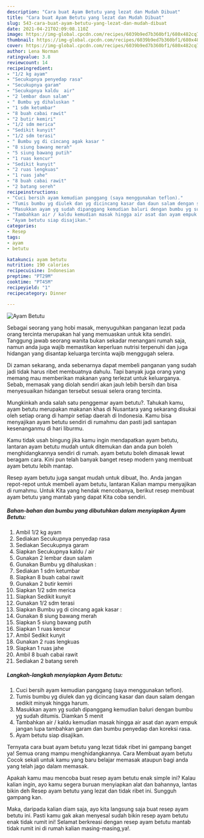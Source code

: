 ```yaml
---
description: "Cara buat Ayam Betutu yang lezat dan Mudah Dibuat"
title: "Cara buat Ayam Betutu yang lezat dan Mudah Dibuat"
slug: 543-cara-buat-ayam-betutu-yang-lezat-dan-mudah-dibuat
date: 2021-04-21T02:09:08.110Z
image: https://img-global.cpcdn.com/recipes/6039b9ed7b360bf1/680x482cq70/ayam-betutu-foto-resep-utama.jpg
thumbnail: https://img-global.cpcdn.com/recipes/6039b9ed7b360bf1/680x482cq70/ayam-betutu-foto-resep-utama.jpg
cover: https://img-global.cpcdn.com/recipes/6039b9ed7b360bf1/680x482cq70/ayam-betutu-foto-resep-utama.jpg
author: Lena Norman
ratingvalue: 3.8
reviewcount: 14
recipeingredient:
- "1/2 kg ayam"
- "Secukupnya penyedap rasa"
- "Secukupnya garam"
- "Secukupnya kaldu  air"
- "2 lembar daun salam"
- " Bumbu yg dihaluskan "
- "1 sdm ketumbar"
- "8 buah cabai rawit"
- "2 butir kemiri"
- "1/2 sdm merica"
- "Sedikit kunyit"
- "1/2 sdm terasi"
- " Bumbu yg di cincang agak kasar "
- "8 siung bawang merah"
- "5 siung bawang putih"
- "1 ruas kencur"
- "Sedikit kunyit"
- "2 ruas lengkuas"
- "1 ruas jahe"
- "8 buah cabai rawit"
- "2 batang sereh"
recipeinstructions:
- "Cuci bersih ayam kemudian panggang (saya menggunakan teflon)."
- "Tumis bumbu yg diulek dan yg dicincang kasar dan daun salam dengan sedikit minyak hingga harum."
- "Masukkan ayam yg sudah dipanggang kemudian baluri dengan bumbu yg sudah ditumis. Diamkan 5 menit"
- "Tambahkan air / kaldu kemudian masak hingga air asat dan ayam empuk jangan lupa tambahkan garam dan bumbu penyedap dan koreksi rasa."
- "Ayam betutu siap disajikan."
categories:
- Resep
tags:
- ayam
- betutu

katakunci: ayam betutu 
nutrition: 190 calories
recipecuisine: Indonesian
preptime: "PT29M"
cooktime: "PT45M"
recipeyield: "1"
recipecategory: Dinner

---
```



![Ayam Betutu](https://img-global.cpcdn.com/recipes/6039b9ed7b360bf1/680x482cq70/ayam-betutu-foto-resep-utama.jpg)

Sebagai seorang yang hobi masak, menyuguhkan panganan lezat pada orang tercinta merupakan hal yang memuaskan untuk kita sendiri. Tanggung jawab seorang  wanita bukan sekadar menangani rumah saja, namun anda juga wajib memastikan keperluan nutrisi terpenuhi dan juga hidangan yang disantap keluarga tercinta wajib menggugah selera.

Di zaman  sekarang, anda sebenarnya dapat membeli panganan yang sudah jadi tidak harus ribet membuatnya dahulu. Tapi banyak juga orang yang memang mau memberikan makanan yang terlezat untuk keluarganya. Sebab, memasak yang diolah sendiri akan jauh lebih bersih dan bisa menyesuaikan hidangan tersebut sesuai selera orang tercinta. 



Mungkinkah anda salah satu penggemar ayam betutu?. Tahukah kamu, ayam betutu merupakan makanan khas di Nusantara yang sekarang disukai oleh setiap orang di hampir setiap daerah di Indonesia. Kamu bisa menyajikan ayam betutu sendiri di rumahmu dan pasti jadi santapan kesenanganmu di hari liburmu.

Kamu tidak usah bingung jika kamu ingin mendapatkan ayam betutu, lantaran ayam betutu mudah untuk ditemukan dan anda pun boleh menghidangkannya sendiri di rumah. ayam betutu boleh dimasak lewat beragam cara. Kini pun telah banyak banget resep modern yang membuat ayam betutu lebih mantap.

Resep ayam betutu juga sangat mudah untuk dibuat, lho. Anda jangan repot-repot untuk membeli ayam betutu, lantaran Kalian mampu menyajikan di rumahmu. Untuk Kita yang hendak mencobanya, berikut resep membuat ayam betutu yang mantab yang dapat Kita coba sendiri.

<!--inarticleads1-->

##### Bahan-bahan dan bumbu yang dibutuhkan dalam menyiapkan Ayam Betutu:

1. Ambil 1/2 kg ayam
1. Sediakan Secukupnya penyedap rasa
1. Sediakan Secukupnya garam
1. Siapkan Secukupnya kaldu / air
1. Gunakan 2 lembar daun salam
1. Gunakan  Bumbu yg dihaluskan :
1. Sediakan 1 sdm ketumbar
1. Siapkan 8 buah cabai rawit
1. Gunakan 2 butir kemiri
1. Siapkan 1/2 sdm merica
1. Siapkan Sedikit kunyit
1. Gunakan 1/2 sdm terasi
1. Siapkan  Bumbu yg di cincang agak kasar :
1. Gunakan 8 siung bawang merah
1. Siapkan 5 siung bawang putih
1. Siapkan 1 ruas kencur
1. Ambil Sedikit kunyit
1. Gunakan 2 ruas lengkuas
1. Siapkan 1 ruas jahe
1. Ambil 8 buah cabai rawit
1. Sediakan 2 batang sereh




<!--inarticleads2-->

##### Langkah-langkah menyiapkan Ayam Betutu:

1. Cuci bersih ayam kemudian panggang (saya menggunakan teflon).
1. Tumis bumbu yg diulek dan yg dicincang kasar dan daun salam dengan sedikit minyak hingga harum.
1. Masukkan ayam yg sudah dipanggang kemudian baluri dengan bumbu yg sudah ditumis. Diamkan 5 menit
1. Tambahkan air / kaldu kemudian masak hingga air asat dan ayam empuk jangan lupa tambahkan garam dan bumbu penyedap dan koreksi rasa.
1. Ayam betutu siap disajikan.




Ternyata cara buat ayam betutu yang lezat tidak ribet ini gampang banget ya! Semua orang mampu menghidangkannya. Cara Membuat ayam betutu Cocok sekali untuk kamu yang baru belajar memasak ataupun bagi anda yang telah jago dalam memasak.

Apakah kamu mau mencoba buat resep ayam betutu enak simple ini? Kalau kalian ingin, ayo kamu segera buruan menyiapkan alat dan bahannya, lantas bikin deh Resep ayam betutu yang lezat dan tidak ribet ini. Sungguh gampang kan. 

Maka, daripada kalian diam saja, ayo kita langsung saja buat resep ayam betutu ini. Pasti kamu gak akan menyesal sudah bikin resep ayam betutu enak tidak rumit ini! Selamat berkreasi dengan resep ayam betutu mantab tidak rumit ini di rumah kalian masing-masing,ya!.

